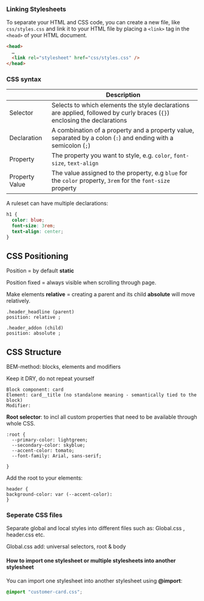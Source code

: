 ### Linking Stylesheets

To separate your HTML and CSS code, you can create a new file, like `css/styles.css` and link it to
your HTML file by placing a `<link>` tag in the `<head>` of your HTML document.

```html
<head>
  …
  <link rel="stylesheet" href="css/styles.css" />
</head>
```

### CSS syntax

|                | Description                                                                                                              |
| -------------- | ------------------------------------------------------------------------------------------------------------------------ |
| Selector       | Selects to which elements the style declarations are applied, followed by curly braces (`{}`) enclosing the declarations |
| Declaration    | A combination of a property and a property value, separated by a colon (`:`) and ending with a semicolon (`;`)           |
| Property       | The property you want to style, e.g. `color`, `font-size`, `text-align`                                                  |
| Property Value | The value assigned to the property, e.g `blue` for the `color` property, `3rem` for the `font-size` property             |

A ruleset can have multiple declarations:

```css
h1 {
  color: blue;
  font-size: 3rem;
  text-align: center;
}
```

## CSS Positioning

Position = by default **static**

Position fixed = always visible when scrolling through page.

Make elements **relative** = creating a parent and its child **absolute** will move relatively.

```
.header_headline (parent)
position: relative ;

.header_addon (child)
position: absolute ;
```

[comment]: <> (sticky notes etc. etc. STILL TO ADD asap)

## CSS Structure

BEM-method: blocks, elements and modifiers

Keep it DRY, do not repeat yourself

```
Block component: card
Element: card__title (no standalone meaning - semantically tied to the block)
Modifier:
```

**Root selector**: to incl all custom properties that need to be available through whole CSS.

```
:root {
  --primary-color: lightgreen;
  --secondary-color: skyblue;
  --accent-color: tomato;
  --font-family: Arial, sans-serif;

}
```

Add the root to your elements:

```
header {
background-color: var (--accent-color):
}
```

### Seperate CSS files

Separate global and local styles into different files such as: Global.css , header.css etc.

Global.css add: universal selectors, root & body

#### How to import one stylesheet or multiple stylesheets into another stylesheet

You can import one stylesheet into another stylesheet using **@import**:

```css
@import "customer-card.css";
```
